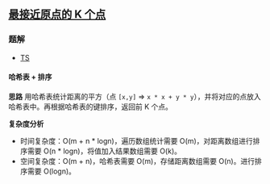 ## [最接近原点的 K 个点](https://leetcode-cn.com/problems/k-closest-points-to-origin/)
### 题解
+ [TS](../../ts/1024/973.ts)

#### 哈希表 + 排序
**思路**
用哈希表统计距离的平方（点 `[x,y]` => `x * x + y * y`），并将对应的点放入哈希表中。再根据哈希表的键排序，返回前 K 个点。

**复杂度分析**
+ 时间复杂度：O(m + n * logn)，遍历数组统计需要 O(m)，对距离数组进行排序需要 O(n * logn)，将值加入结果数组需要 O(k)。
+ 空间复杂度：O(m + n)，哈希表需要 O(m)，存储距离数组需要 O(n)。进行排序需要 O(logn)。